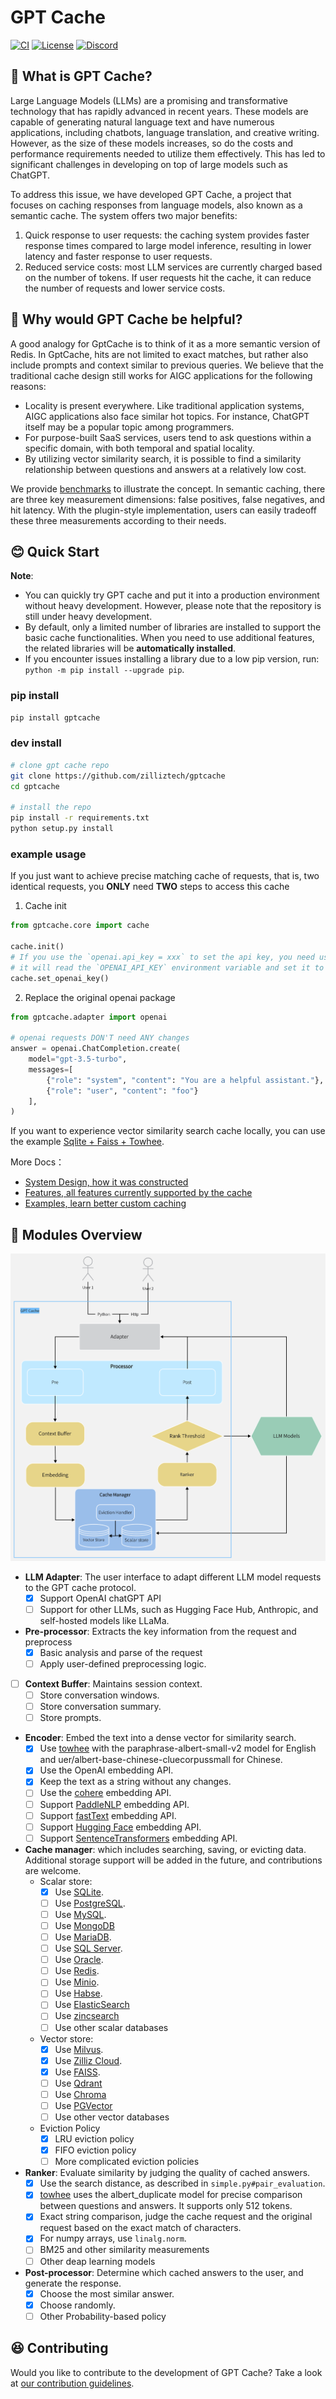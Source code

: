 # GPT Cache

[![CI](https://github.com/zilliztech/gptcache/actions/workflows/CI_main.yaml/badge.svg)](https://github.com/zilliztech/gptcache/actions/workflows/CI_main.yaml)
[![License](https://img.shields.io/badge/License-Apache_2.0-blue.svg)](https://opensource.org/licenses/Apache-2.0)
[![Discord](https://dcbadge.vercel.app/api/server/Q8C6WEjSWV?compact=true&style=flat)](https://discord.gg/Q8C6WEjSWV)

## 🤠 What is GPT Cache?

Large Language Models (LLMs) are a promising and transformative technology that has rapidly advanced in recent years. These models are capable of generating natural language text and have numerous applications, including chatbots, language translation, and creative writing. However, as the size of these models increases, so do the costs and performance requirements needed to utilize them effectively. This has led to significant challenges in developing on top of large models such as ChatGPT.

To address this issue, we have developed GPT Cache, a project that focuses on caching responses from language models, also known as a semantic cache. The system offers two major benefits:

1. Quick response to user requests: the caching system provides faster response times compared to large model inference, resulting in lower latency and faster response to user requests.
2. Reduced service costs: most LLM services are currently charged based on the number of tokens. If user requests hit the cache, it can reduce the number of requests and lower service costs.

## 🤔 Why would GPT Cache be helpful?

A good analogy for GptCache is to think of it as a more semantic version of Redis. In GptCache, hits are not limited to exact matches, but rather also include prompts and context similar to previous queries. We believe that the traditional cache design still works for AIGC applications for the following reasons:

- Locality is present everywhere. Like traditional application systems, AIGC applications also face similar hot topics. For instance, ChatGPT itself may be a popular topic among programmers.
- For purpose-built SaaS services, users tend to ask questions within a specific domain, with both temporal and spatial locality.
- By utilizing vector similarity search, it is possible to find a similarity relationship between questions and answers at a relatively low cost.

We provide [benchmarks](https://github.com/zilliztech/gpt-cache/blob/main/examples/benchmark/benchmark_sqlite_faiss_towhee.py) to illustrate the concept. In semantic caching, there are three key measurement dimensions: false positives, false negatives, and hit latency. With the plugin-style implementation, users can easily tradeoff these three measurements according to their needs.

## 😊 Quick Start

**Note**:

- You can quickly try GPT cache and put it into a production environment without heavy development. However, please note that the repository is still under heavy development.
- By default, only a limited number of libraries are installed to support the basic cache functionalities. When you need to use additional features, the related libraries will be **automatically installed**.
- If you encounter issues installing a library due to a low pip version, run: `python -m pip install --upgrade pip`.

### pip install

```bash
pip install gptcache
```

### dev install

```bash
# clone gpt cache repo
git clone https://github.com/zilliztech/gptcache
cd gptcache

# install the repo
pip install -r requirements.txt
python setup.py install
```

### example usage

If you just want to achieve precise matching cache of requests, that is, two identical requests, you **ONLY** need **TWO** steps to access this cache

1. Cache init

```python
from gptcache.core import cache

cache.init()
# If you use the `openai.api_key = xxx` to set the api key, you need use `cache.set_openai_key()` to replace it.
# it will read the `OPENAI_API_KEY` environment variable and set it to ensure the security of the key.
cache.set_openai_key()
```

2. Replace the original openai package

```python
from gptcache.adapter import openai

# openai requests DON'T need ANY changes
answer = openai.ChatCompletion.create(
    model="gpt-3.5-turbo",
    messages=[
        {"role": "system", "content": "You are a helpful assistant."},
        {"role": "user", "content": "foo"}
    ],
)
```

If you want to experience vector similarity search cache locally, you can use the example [Sqlite + Faiss + Towhee](example/sqlite_faiss_towhee/sqlite_faiss_towhee.py).

More Docs：

- [System Design, how it was constructed](docs/system.md)
- [Features, all features currently supported by the cache](docs/feature.md)
- [Examples, learn better custom caching](examples/example.md)

## 🤗 Modules Overview

![GPTCache Struct](docs/GPTCacheStructure.png)

- **LLM Adapter**: The user interface to adapt different LLM model requests to the GPT cache protocol.
  - [x] Support OpenAI chatGPT API
  - [ ] Support for other LLMs, such as Hugging Face Hub, Anthropic, and self-hosted models like LLaMa.
- **Pre-processor**: Extracts the key information from the request and preprocess
  - [x] Basic analysis and parse of the request
  - [ ] Apply user-defined preprocessing logic.
- [ ] **Context Buffer**: Maintains session context.
  - [ ] Store conversation windows.
  - [ ] Store conversation summary.
  - [ ] Store prompts.
- **Encoder**: Embed the text into a dense vector for similarity search.
  - [x] Use [towhee](https://towhee.io/) with the paraphrase-albert-small-v2 model for English and uer/albert-base-chinese-cluecorpussmall for Chinese.
  - [x] Use the OpenAI embedding API.
  - [x] Keep the text as a string without any changes.
  - [ ] Use the [cohere](https://docs.cohere.ai/reference/embed) embedding API.
  - [ ] Support [PaddleNLP](https://github.com/PaddlePaddle/PaddleNLP) embedding API.
  - [ ] Support [fastText](https://fasttext.cc) embedding API.
  - [ ] Support [Hugging Face](https://huggingface.co/) embedding API.
  - [ ] Support [SentenceTransformers](https://www.sbert.net) embedding API.
- **Cache manager**: which includes searching, saving, or evicting data. Additional storage support will be added in the future, and contributions are welcome.
  - Scalar store:
    - [x] Use [SQLite](https://sqlite.org/docs.html).
    - [ ] Use [PostgreSQL](https://www.postgresql.org/).
    - [ ] Use [MySQL](https://www.mysql.com/).
    - [ ] Use [MongoDB](https://www.mongodb.com/)
    - [ ] Use [MariaDB](https://mariadb.org/).
    - [ ] Use [SQL Server](https://www.microsoft.com/en-us/sql-server/).
    - [ ] Use [Oracle](https://www.oracle.com/).
    - [ ] Use [Redis](https://redis.io/).
    - [ ] Use [Minio](https://min.io/).
    - [ ] Use [Habse](https://hbase.apache.org//).
    - [ ] Use [ElasticSearch](https://www.elastic.co/)
    - [ ] Use [zincsearch](https://zinc.dev/)
    - [ ] Use other scalar databases
  - Vector store:
    - [x] Use [Milvus](https://milvus.io/).
    - [x] Use [Zilliz Cloud](https://cloud.zilliz.com/).
    - [x] Use [FAISS](https://faiss.ai/).
    - [ ] Use [Qdrant](https://qdrant.tech/)
    - [ ] Use [Chroma](https://www.trychroma.com/)
    - [ ] Use [PGVector](https://github.com/pgvector/pgvector)
    - [ ] Use other vector databases
  - Eviction Policy
    - [x] LRU eviction policy
    - [x] FIFO eviction policy
    - [ ] More complicated eviction policies
- **Ranker**: Evaluate similarity by judging the quality of cached answers.
  - [x] Use the search distance, as described in `simple.py#pair_evaluation`.
  - [x] [towhee](https://towhee.io/) uses the albert_duplicate model for precise comparison between questions and answers. It supports only 512 tokens.
  - [x] Exact string comparison, judge the cache request and the original request based on the exact match of characters.
  - [x] For numpy arrays, use `linalg.norm`.
  - [ ] BM25 and other similarity measurements
  - [ ] Other deap learning models
- **Post-processor**: Determine which cached answers to the user, and generate the response.
  - [x] Choose the most similar answer.
  - [x] Choose randomly.
  - [ ] Other Probability-based policy

## 😆 Contributing

Would you like to contribute to the development of GPT Cache? Take a look at [our contribution guidelines](docs/contributing.md).

